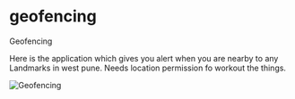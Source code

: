 # geofencing

Geofencing

Here is the application which gives you alert when you are nearby to any Landmarks in west pune.
Needs location permission fo workout the things.

![Geofencing](https://user-images.githubusercontent.com/44728673/207313325-e72c564e-50ba-45ce-abd0-f39e7c784364.gif)

